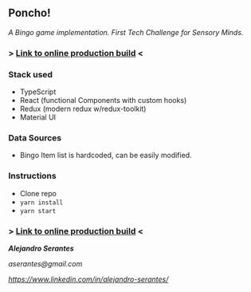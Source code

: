 ## Poncho!

_A Bingo game implementation. First Tech Challenge for Sensory Minds._

### > [Link to online production build](/////) <

### Stack used

- TypeScript
- React (functional Components with custom hooks)
- Redux (modern redux w/redux-toolkit)
- Material UI

### Data Sources

- Bingo Item list is hardcoded, can be easily modified.

### Instructions

- Clone repo
- `yarn install`
- `yarn start`

### > [Link to online production build](/////) <

**_Alejandro Serantes_**

_aserantes@gmail.com_

_https://www.linkedin.com/in/alejandro-serantes/_

